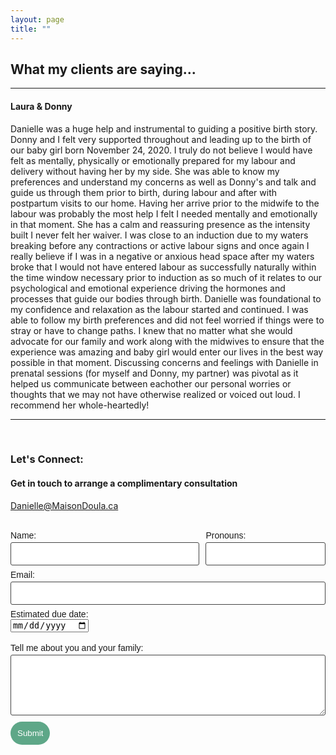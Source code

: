```yaml
---
layout: page
title: ""
---
```

## What my clients are saying...
<hr>

#### Laura & Donny

Danielle was  a huge help and instrumental to guiding a positive birth story. Donny and I felt very supported throughout and leading up to the birth of our baby girl born November 24, 2020. I truly do not believe I would have felt as mentally, physically or emotionally prepared for my labour and delivery without having her by my side. She was able to know my preferences and understand my concerns as well as Donny's and talk and guide us through them prior to birth, during labour and after with postpartum visits to our home. Having her arrive prior to the midwife to the labour was probably the most help I felt I needed mentally and emotionally in that moment. She has a calm and  reassuring presence as the intensity built I never felt her waiver. I was close to an induction due to my waters breaking before any contractions or active labour signs and once again I really believe if I was in a negative or anxious head space after my waters broke that I would not have entered labour as successfully naturally within the time window necessary prior to induction as so much of it relates to our psychological and emotional experience driving the hormones and processes that guide our bodies through birth. Danielle was foundational to my confidence and relaxation as the labour started and continued. I was able to follow my birth preferences and did not feel worried if things were to stray or have to change paths. I knew that no matter what she would advocate for our family and work along with the midwives to ensure that the experience was amazing and baby girl would enter  our lives in the best way possible in that moment. Discussing concerns and feelings with Danielle in prenatal sessions (for myself and Donny, my partner) was pivotal as it helped us communicate between eachother our personal worries or thoughts that we may not have otherwise realized or voiced out loud. I recommend her whole-heartedly!

<hr>
<br>

### Let's Connect:
#### Get in touch to arrange a complimentary consultation
 
 
Danielle@MaisonDoula.ca

<br>
<form class="wj-contact" action="https://formspree.io/mnqdvndq" method="POST">
    <div class="left">
        <label for="ClientName">Name:</label>
        <input type="text" name="ClientName">
    </div>
    <div class="right">
        <label for="Pronouns">Pronouns:</label>
        <input type="text" name="Pronouns">
    </div>
    <div class="center">
        <label for="Email">Email:</label>
        <input type="email" name="_replyto">
    </div>
    <div class="center">
        <label for="EDD">Estimated due date:</label><br>
        <input type="date" name="EDD"><br><br>
    </div>
    <div class="center">
        <label for="content">Tell me about you and your family:</label>
        <textarea type="text" name="content" rows="5"></textarea>
    </div>
    <input type="hidden" name="_subject" value="New Doula Inquiry">
    <input type="text" name="_gotcha" style="display:none">
    <input type="submit" value="Submit">
</form>

<style>
form.wj-contact input[type="text"], form.wj-contact input[type="email"], form.wj-contact textarea[type="text"] {
    width: 100%;
    vertical-align: middle;
    margin-top: 0.25em;
    margin-bottom: 0.5em;
    padding: 0.75em;
    font-family: "Josefin Sans", sans-serif;
    font-weight: lighter;
    border-style: solid;
    border-color: #444;
    outline-color: #B6468C;
    border-width: 1px;
    border-radius: 3px;
    transition: box-shadow .2s ease;
}

form.wj-contact input[type="submit"] {
    outline: none;
    color: white;
    background-color: #5EA788;
    border-radius: 20px;
    padding: 0.75em;
    margin: 0.25em 0 0 0;
    border: 1px solid transparent;
    height: auto;
}

div.center {
    clear: both;
}

div.right {
    float: right;
    width: 38%;
}

div.left {
    float: left;
    width: 60%;
}

label {
    font-family: "Josefin Sans", sans-serif;
    font-weight: lighter;
}
</style>
